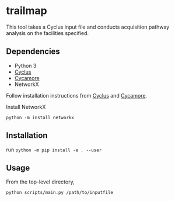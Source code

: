 # trailmap

This tool takes a Cyclus input file and conducts acquisition pathway analysis on the facilities specified.

## Dependencies

* Python 3
* [Cyclus](https://github.com/cyclus/cyclus)
* [Cycamore](https://github.com/cyclus/cycamore)
* NetworkX

Follow installation instructions from [Cyclus](https://github.com/cyclus/cyclus) and [Cycamore](https://github.com/cyclus/cycamore).

Install NetworkX

`python -m install networkx`

## Installation

run `python -m pip install -e . --user`

## Usage

From the top-level directory,

`python scripts/main.py /path/to/inputfile`
